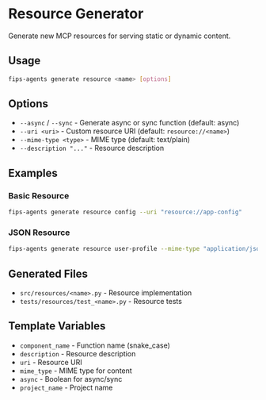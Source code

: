 # Resource Generator

Generate new MCP resources for serving static or dynamic content.

## Usage

```bash
fips-agents generate resource <name> [options]
```

## Options

- `--async` / `--sync` - Generate async or sync function (default: async)
- `--uri <uri>` - Custom resource URI (default: `resource://<name>`)
- `--mime-type <type>` - MIME type (default: text/plain)
- `--description "..."` - Resource description

## Examples

### Basic Resource
```bash
fips-agents generate resource config --uri "resource://app-config"
```

### JSON Resource
```bash
fips-agents generate resource user-profile --mime-type "application/json"
```

## Generated Files

- `src/resources/<name>.py` - Resource implementation
- `tests/resources/test_<name>.py` - Resource tests

## Template Variables

- `component_name` - Function name (snake_case)
- `description` - Resource description
- `uri` - Resource URI
- `mime_type` - MIME type for content
- `async` - Boolean for async/sync
- `project_name` - Project name
